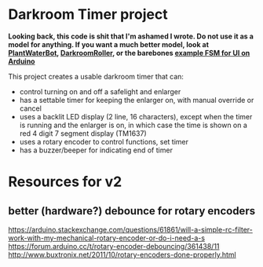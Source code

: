 # Darkroom Timer project


**Looking back, this code is shit that I'm ashamed I wrote.  Do not use it as a model for anything.  If you want a much better model, look at [PlantWaterBot](https://github.com/brianssparetime/PlantWaterBot), [DarkroomRoller](https://github.com/brianssparetime/darkroom_roller), or the barebones [example FSM for UI on Arduino](https://github.com/brianssparetime/UI_FSM_example)**


This project creates a usable darkroom timer that can:
 - control turning on and off a safelight and enlarger
 - has a settable timer for keeping the enlarger on, with manual override or cancel
 - uses a backlit LED display (2 line, 16 characters), except when the timer is running and the enlarger is on, in which case the time is shown on a red 4 digit 7 segment display (TM1637)
 - uses a rotary encoder to control functions, set timer
 - has a buzzer/beeper for indicating end of timer



# Resources for v2 

## better (hardware?) debounce for rotary encoders
https://arduino.stackexchange.com/questions/61861/will-a-simple-rc-filter-work-with-my-mechanical-rotary-encoder-or-do-i-need-a-s
https://forum.arduino.cc/t/rotary-encoder-debouncing/361438/11
http://www.buxtronix.net/2011/10/rotary-encoders-done-properly.html



